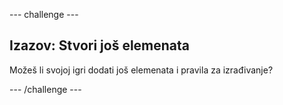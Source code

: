 \--- challenge \---

## Izazov: Stvori još elemenata

Možeš li svojoj igri dodati još elemenata i pravila za izrađivanje?

\--- /challenge \---